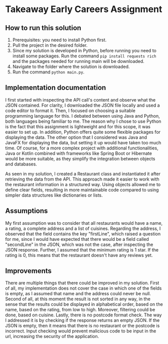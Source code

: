 # Takeaway Early Careers Assignment

## How to run this solution
1. Prerequisites: you need to install Python first. 
2. Pull the project in the desired folder.
3. Since my solution is developed in Python, before running you need to install some packages. Run the command ```pip install requests rich ``` and the packages needed for running main will be downloaded. 
4. Navigate to the folder where the solution is downloaded.
5. Run the command ```python main.py```.

## Implementation documentation
I first started with inspecting the API call's content and observe what the JSON contained. For clarity, I downloaded the JSON file locally and used a code editor to format it. 
Then, I focused on choosing a suitable programming language for this. I debated between using Java and Python, both languages being familiar to me. The reason why I chose to use Python 
is the fact that this assignment is lightweight and for this scope, it was easier to set up. In addition, Python offers quite some flexible packages for displaying the data. 
The other option that I considered was Java and JavaFX for displaying the data, but setting it up would have taken too much time.
Of course, for a more complex project with additional functionalities, Java or Kotlin combined with frameworks like Spring Boot or Hibernate would be more suitable, 
as they simplify the integration between objects and databases.

As seen in my solution, I created a Restaurant class and instantiated it after retrieving the data from the API. 
This approach made it easier to work with the restaurant information in a structured way.
Using objects allowed me to define clear fields,
resulting in more maintainable code compared to using simpler data structures like dictionaries or lists.

## Assumptions 
My first assumption was to consider that all restaurants would have a name, a rating, a complete address and a list of
cuisines. Regarding the address, I observed that the field contains the key "firstLine", which raised a question for me, 
since I would have expected that there would be a field called "secondLine" in the JSON, which was not the case, after 
inspecting the JSON response. Further, I assumed that the minimum rating is 1 star. If the rating is 0, this means that 
the restaurant doesn't have any reviews yet. 

## Improvements
There are multiple things that there could be improved in my solution. First of all, my implementation does not cover 
the case in which one of the fields is empty, as I assumed that name and the address could never be null. Second of all, 
at this moment the result is not sorted in any way, in the sense that the results could be displayed in alphabetical
order, based on the name, based on the rating, from low to high. Moreover, filtering could be done, based on cuisine. 
Lastly, there is no postcode format check. The way I addressed it is by checking if the response returns an empty JSON. 
If the JSON is empty, then it means that there is no restaurant or the postcode is incorrect. Input checking would prevent 
malicious code to be input in the url, increasing the security of the application.

